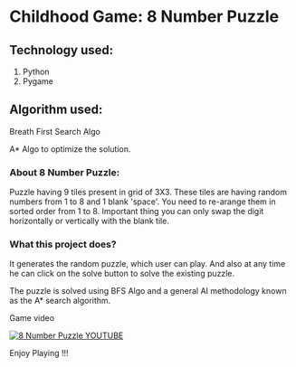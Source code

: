 # Childhood Game: 8 Number Puzzle

## Technology used:
1. Python
2. Pygame

## Algorithm used:

Breath First Search Algo

A* Algo to optimize the solution.

### About 8 Number Puzzle:
Puzzle having 9 tiles present in grid of 3X3.
These tiles are having random numbers from 1 to 8 and 1 blank 'space'.
You need to re-arange them in sorted order from 1 to 8.
Important thing you can only swap the digit horizontally or vertically with the blank tile.

### What this project does?

It generates the random puzzle, which user can play.
And also at any time he can click on the solve button to solve the existing puzzle.

The puzzle is solved using BFS Algo and a general AI methodology known as the A* search algorithm.

Game video 

[![8 Number Puzzle YOUTUBE](https://img.youtube.com/vi/pkgZwQVF3fw/0.jpg)](https://www.youtube.com/watch?v=pkgZwQVF3fw)

Enjoy Playing !!!
